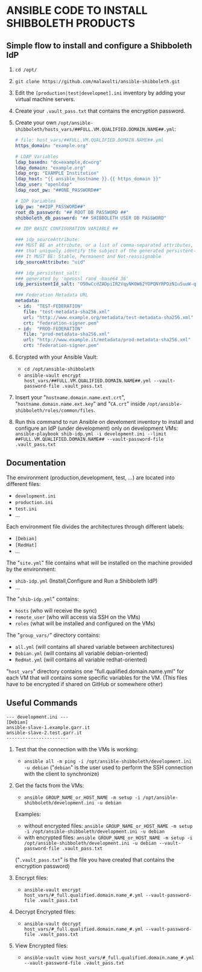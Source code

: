 # ANSIBLE CODE TO INSTALL SHIBBOLETH PRODUCTS

## Simple flow to install and configure a Shibboleth IdP

1. ```cd /opt/```

2. ```git clone https://github.com/malavolti/ansible-shibboleth.git```

3. Edit the ```[production|test|developmet].ini``` inventory by adding your virtual machine servers.

4. Create your ```.vault_pass.txt``` that contains the encryption password.

5. Create your own ```/opt/ansible-shibboleth/hosts_vars/##FULL.VM.QUALIFIED.DOMAIN.NAME##.yml```:
    ```yaml
    # file: host_vars/##FULL.VM.QUALIFIED.DOMAIN.NAME##.yml
    https_domain: "example.org"
    
    # LDAP Variables
    ldap_basedn: "dc=example,dc=org"
    ldap_domain: "example.org"
    ldap_org: "EXAMPLE Institution"
    ldap_host: "{{ ansible_hostname }}.{{ https_domain }}"
    ldap_user: "openldap"
    ldap_root_pw: "##ONE_PASSWORD##"

    # IDP Variables
    idp_pw: "##IDP_PASSWORD##"
    root_db_password: "## ROOT DB PASSWORD ##"
    shibboleth_db_password: "## SHIBBOLETH USER DB PASSWORD"

    ## IDP BASIC CONFIGURATION VARIABLE ##

    ### idp_sourceAttribute: 
    ### MUST BE an attribute, or a list of comma-separated attributes, 
    ### that uniquely identify the subject of the generated persistent-id.
    ### It MUST BE: Stable, Permanent and Not-reassignable
    idp_sourceAttribute: "uid"

    ### idp_persistent_salt: 
    ### generated by 'openssl rand -base64 36'
    idp_persistentId_salt: "OS0wCcdZADpiIR2VqyNKOW62YOPQNYRPDzN1u5uuW-qUkynS"

    ### Federation Metadata URL
    metadata:
     - id:  "TEST-FEDERATION"
       file: "test-metadata-sha256.xml"
       url: "http://www.example.org/metadata/test-metadata-sha256.xml"
       crt: "federation-signer.pem"
     - id:  "PROD-FEDERATION"
       file: "prod-metadata-sha256.xml"
       url: "http://www.example.it/metadata/prod-metadata-sha256.xml"
       crt: "federation-signer.pem"

    ```
6. Ecrypted with your Ansible Vault:
    * ```cd /opt/ansible-shibboleth```
    * ```ansible-vault encrypt host_vars/##FULL.VM.QUALIFIED.DOMAIN.NAME##.yml --vault-password-file .vault_pass.txt```

7. Insert your "```hostname.domain.name.ext.crt```", "```hostname.domain.name.ext.key```" and "```CA.crt```" inside ```/opt/ansible-shibboleth/roles/common/files```.

8. Run this command to run Ansible on develoment inventory to install and configure an IdP (under development) only on development VMs:
    ```ansible-playbook shib-idp.yml -i development.ini --limit ##FULL.VM.QUALIFIED.DOMAIN.NAME## --vault-password-file .vault_pass.txt```

## Documentation ##
The environment (production,development, test, ...) are located into different files:
   - ```development.ini```
   - ```production.ini```
   - ```test.ini```
   - ...

Each environment file divides the architectures through different labels:
   - ```[Debian]```
   - ```[RedHat]```
   - ...

The "```site.yml```" file contains what will be installed on the machine provided by the environment:
   - ```shib-idp.yml``` (Install,Configure and Run a Shibboleth IdP)
   - ...

The "```shib-idp.yml```" contains:
   - ```hosts``` (who will receive the sync)
   - ```remote_user``` (who will access via SSH on the VMs)
   - ```roles``` (what will be installed and configured on the VMs)

The "```group_vars/```" directory contains:
   - ```all.yml```      (will contains all shared variable between architectures)
   - ```Debian.yml```   (will contains all variable debian-oriented)
   - ```RedHat.yml```   (will contains all variable redhat-oriented)

"```host_vars```" directory contains one "full.qualified.domain.name.yml" for each VM that will contains some specific variables for the VM. 
(This files have to be encrypted if shared on GitHub or somewhere other)

## Useful Commands ##

```
--- development.ini ---
[Debian]
ansible-slave-1.example.garr.it
ansible-slave-2.test.garr.it
-----------------------
```

1. Test that the connection with the VMs is working:
   * ```ansible all -m ping -i /opt/ansible-shibboleth/development.ini -u debian```
   ("```debian```" is the user used to perform the SSH connection with the client to synchronize)

2. Get the facts from the VMs:
   * ```ansible GROUP_NAME_or_HOST_NAME -m setup -i /opt/ansible-shibboleth/development.ini -u debian```

   Examples:
      * without encrypted files:
         ```ansible GROUP_NAME_or_HOST_NAME -m setup -i /opt/ansible-shibboleth/development.ini -u debian```
      * with encrypted files:
         ```ansible GROUP_NAME_or_HOST_NAME -m setup -i /opt/ansible-shibboleth/development.ini -u debian --vault-password-file .vault_pass.txt```

   ("```.vault_pass.txt```" is the file you have created that contains the encryption password)

3. Encrypt files:
   * ```ansible-vault encrypt host_vars/#_full.qualified.domain.name_#.yml --vault-password-file .vault_pass.txt```

4. Decrypt Encrypted files:
   * ```ansible-vault decrypt host_vars/#_full.qualified.domain.name_#.yml --vault-password-file .vault_pass.txt```

5. View Encrypted files:
   * ```ansible-vault view host_vars/#_full.qualified.domain.name_#.yml --vault-password-file .vault_pass.txt```

